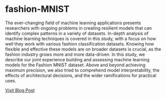 # fashion-MNIST

The ever-changing field of machine learning applications presents researchers with ongoing problems in creating resilient models that can identify complex patterns in a variety of datasets. In-depth analysis of machine learning techniques is covered in this study, with a focus on how well they work with various fashion classification datasets. Knowing how flexible and effective these models are on broader datasets is crucial, as the fashion industry grows more and more data-driven. In this study, we describe our joint experience building and assessing machine learning models for the Fashion MNIST dataset. Above and beyond achieving maximum precision, we also tried to comprehend model interpretability, the effects of architectural decisions, and the wider ramifications for practical uses.

[Visit Blog Post](https://medium.com/@umasivakumar/threads-of-understanding-a-cnn-approach-to-fashion-mnist-image-classification-009c49beed8c)
